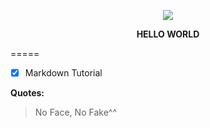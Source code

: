 
<p align ="center"> <img src="https://sv1.uphinhnhanh.com/images/2018/07/17/hp.png"> </p>
<p align ="center"> <b>HELLO WORLD</b></p>
=====


- [x] Markdown Tutorial  

**Quotes:** 
>No Face, No Fake^^



